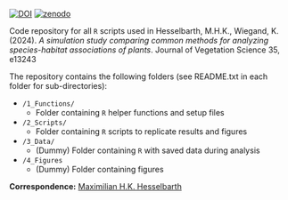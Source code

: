 [![DOI](https://img.shields.io/badge/DOI-10.1111/jvs.13243-yellow.svg)](https://doi.org/10.1111/jvs.13243) [![zenodo](https://img.shields.io/badge/zenodo-10.5281/zenodo.10803172-blue.svg)](https://doi.org/10.5281/zenodo.10803172)

Code repository for all `R` scripts used in Hesselbarth, M.H.K., Wiegand, K. (2024). *A simulation study comparing common methods for analyzing species-habitat associations of plants*. Journal of Vegetation Science 35, e13243

The repository contains the following folders (see README.txt in each folder for sub-directories):
- `/1_Functions/`
  - Folder containing `R` helper functions and setup files
- `/2_Scripts/`
  - Folder containing `R` scripts to replicate results and figures
- `/3_Data/`
  - (Dummy) Folder containing `R` with saved data during analysis
- `/4_Figures`
  -  (Dummy) Folder containing figures

**Correspondence:** [Maximilian H.K. Hesselbarth](mailto:mhk.hesselbarth@gmail.com)
